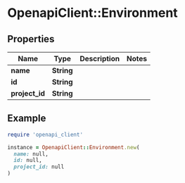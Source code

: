 # OpenapiClient::Environment

## Properties

| Name | Type | Description | Notes |
| ---- | ---- | ----------- | ----- |
| **name** | **String** |  |  |
| **id** | **String** |  |  |
| **project_id** | **String** |  |  |

## Example

```ruby
require 'openapi_client'

instance = OpenapiClient::Environment.new(
  name: null,
  id: null,
  project_id: null
)
```

